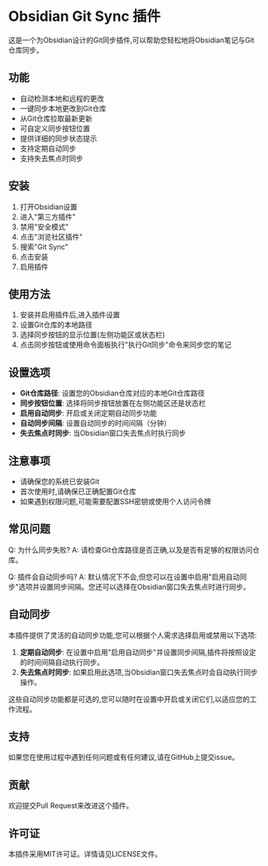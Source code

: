 # Obsidian Git Sync 插件

这是一个为Obsidian设计的Git同步插件,可以帮助您轻松地将Obsidian笔记与Git仓库同步。

## 功能

- 自动检测本地和远程的更改
- 一键同步本地更改到Git仓库
- 从Git仓库拉取最新更新
- 可自定义同步按钮位置
- 提供详细的同步状态提示
- 支持定期自动同步
- 支持失去焦点时同步

## 安装

1. 打开Obsidian设置
2. 进入"第三方插件"
3. 禁用"安全模式"
4. 点击"浏览社区插件"
5. 搜索"Git Sync"
6. 点击安装
7. 启用插件

## 使用方法

1. 安装并启用插件后,进入插件设置
2. 设置Git仓库的本地路径
3. 选择同步按钮的显示位置(左侧功能区或状态栏)
4. 点击同步按钮或使用命令面板执行"执行Git同步"命令来同步您的笔记

## 设置选项

- **Git仓库路径**: 设置您的Obsidian仓库对应的本地Git仓库路径
- **同步按钮位置**: 选择将同步按钮放置在左侧功能区还是状态栏
- **启用自动同步**: 开启或关闭定期自动同步功能
- **自动同步间隔**: 设置自动同步的时间间隔（分钟）
- **失去焦点时同步**: 当Obsidian窗口失去焦点时执行同步

## 注意事项

- 请确保您的系统已安装Git
- 首次使用时,请确保已正确配置Git仓库
- 如果遇到权限问题,可能需要配置SSH密钥或使用个人访问令牌

## 常见问题

Q: 为什么同步失败?
A: 请检查Git仓库路径是否正确,以及是否有足够的权限访问仓库。

Q: 插件会自动同步吗?
A: 默认情况下不会,但您可以在设置中启用"启用自动同步"选项并设置同步间隔。您还可以选择在Obsidian窗口失去焦点时进行同步。

## 自动同步

本插件提供了灵活的自动同步功能,您可以根据个人需求选择启用或禁用以下选项:

1. **定期自动同步**: 在设置中启用"启用自动同步"并设置同步间隔,插件将按照设定的时间间隔自动执行同步。
2. **失去焦点时同步**: 如果启用此选项,当Obsidian窗口失去焦点时会自动执行同步操作。

这些自动同步功能都是可选的,您可以随时在设置中开启或关闭它们,以适应您的工作流程。

## 支持

如果您在使用过程中遇到任何问题或有任何建议,请在GitHub上提交issue。

## 贡献

欢迎提交Pull Request来改进这个插件。

## 许可证

本插件采用MIT许可证。详情请见LICENSE文件。
